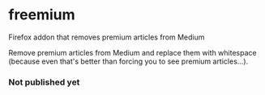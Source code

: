 # freemium
Firefox addon that removes premium articles from Medium

Remove premium articles from Medium and replace them with whitespace (because even that's better than forcing you to see premium articles...).

### Not published yet
